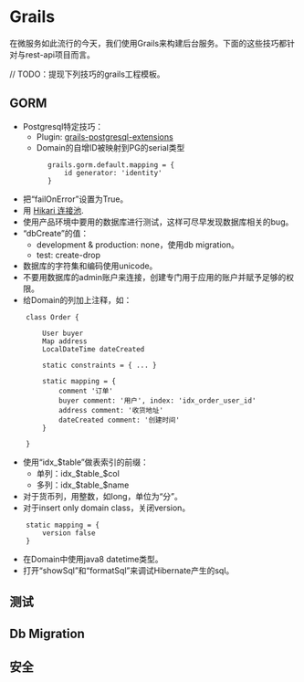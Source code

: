 # Grails

在微服务如此流行的今天，我们使用Grails来构建后台服务。下面的这些技巧都针对与rest-api项目而言。

// TODO：提现下列技巧的grails工程模板。

## GORM

- Postgresql特定技巧：
  - Plugin: [grails-postgresql-extensions](https://github.com/kaleidos/grails-postgresql-extensions)
  - Domain的自增ID被映射到PG的serial类型
  ~~~
        grails.gorm.default.mapping = {
            id generator: 'identity'
        }
  ~~~
- 把“failOnError”设置为True。
- 用 [Hikari 连接池](https://github.com/brettwooldridge/HikariCP).
- 使用产品环境中要用的数据库进行测试，这样可尽早发现数据库相关的bug。
- “dbCreate”的值：
  - development & production: none，使用db migration。
  - test: create-drop
- 数据库的字符集和编码使用unicode。
- 不要用数据库的admin账户来连接，创建专门用于应用的账户并赋予足够的权限。
- 给Domain的列加上注释，如：
~~~
    class Order {

        User buyer
        Map address
        LocalDateTime dateCreated

        static constraints = { ... }

        static mapping = {
            comment '订单'
            buyer comment: '用户', index: 'idx_order_user_id'
            address comment: '收货地址'
            dateCreated comment: '创建时间'
        }

    }
~~~
- 使用“idx_$table”做表索引的前缀：
  - 单列：idx_$table_$col
  - 多列：idx_$table_$name
- 对于货币列，用整数，如long，单位为“分”。
- 对于insert only domain class，关闭version。
~~~
    static mapping = {
        version false
    }
~~~
- 在Domain中使用java8 datetime类型。
- 打开“showSql”和“formatSql”来调试Hibernate产生的sql。

## 测试

## Db Migration

## 安全